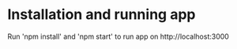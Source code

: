 # Installation and running app
Run 'npm install' and 'npm start' to run app on http://localhost:3000

